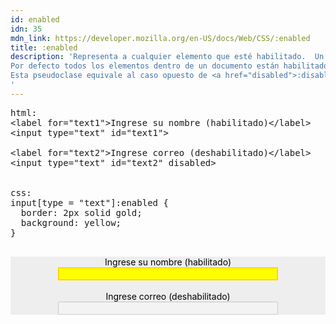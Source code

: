 ```yaml
---
id: enabled
idn: 35
mdn_link: https://developer.mozilla.org/en-US/docs/Web/CSS/:enabled
title: :enabled
description: 'Representa a cualquier elemento que esté habilitado.  Un elemento está habilitado si se puede activar, hacer click sobre él, escribir o interactuar con él o si es capaz de recibir el foco.<br>
Por defecto todos los elementos dentro de un documento están habilitados.<br>
Esta pseudoclase equivale al caso opuesto de <a href="disabled">:disabled</a>.
'
---
```


<pre is:raw>
html:
  &lt;label for="text1"&gt;Ingrese su nombre (habilitado)&lt;/label&gt;
  &lt;input type="text" id="text1"&gt;

  &lt;label for="text2"&gt;Ingrese correo (deshabilitado)&lt;/label&gt;
  &lt;input type="text" id="text2" disabled&gt;


css:
input[type = "text"]:enabled {
&nbsp;&nbsp;border: 2px solid gold;
&nbsp;&nbsp;background: yellow;
}

</pre>
<div class="codebox">
  <form id="frm_enabled">
    <label for="text1"></label>Ingrese su nombre (habilitado)</label>
    <input type="text" id="text1">
    <br>
    <label for="text2">Ingrese correo (deshabilitado)</label>
    <input type="text" id="text2" disabled>
  </form>
</div>

<style>
  #frm_enabled {
    background-color: #eee;
    color: black;
    display: flex;
    flex-direction: column;
    align-items: center;
  }

  #frm_enabled input[type = "text"] {
    width: 70%;
  }

  #frm_enabled input[type = "text"]:enabled {
    border: 2px solid gold;
    background: yellow;
  }

  pre {
    white-space: pre-line;
  }

</style>
